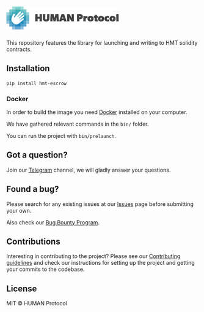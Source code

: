 # <img height="60px" src="./static/human.svg" alt="human" />

This repository features the library for launching and writing to HMT solidity contracts.

## Installation
```
pip install hmt-escrow
```
### Docker
In order to build the image you need [Docker](https://www.docker.com/) installed on your computer.

We have gathered relevant commands in the `bin/` folder.

You can run the project with `bin/prelaunch`.

## Got a question?
Join our [Telegram](https://t.me/hcaptchachat) channel, we will gladly answer your questions.

## Found a bug?
Please search for any existing issues at our [Issues](https://github.com/IntuitionMachines/hmt-contracts/issues) page before submitting your own.

Also check our [Bug Bounty Program](https://github.com/hCaptcha/bounties).

## Contributions
Interesting in contributing to the project? Please see our [Contributing guidelines](https://github.com/IntuitionMachines/hmt-contracts/blob/master/CONTRIBUTING.md) and check our instructions for setting up the project and getting your commits to the codebase.

## License
MIT © HUMAN Protocol
